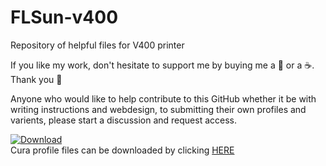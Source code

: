 # FLSun-v400
<a>Repository of helpful files for V400 printer<a/>
<br />

If you like my work, don't hesitate to support me by buying me a 🍺 or a ☕. Thank you 🙂

Anyone who would like to help contribute to this GitHub whether it be with writing instructions and webdesign, to submitting their own profiles and varients, please start a discussion and request access.

[ ![Download](https://viatesting.files.wordpress.com/2020/03/paypal-donate-button.png) ](https://www.paypal.me/phnxdrgn536)
<br />
  Cura profile files can be downloaded by clicking <a href="https://github.com/phnxdrgn536/FLSun-v400/raw/main/cura%20Profile%20files.zip">HERE<a/>
<meta name="google-site-verification" content="eb2YYJj-4wQhYDYOwVVPqjZcSYBYNtfb4C_Jn26zf2U" />
